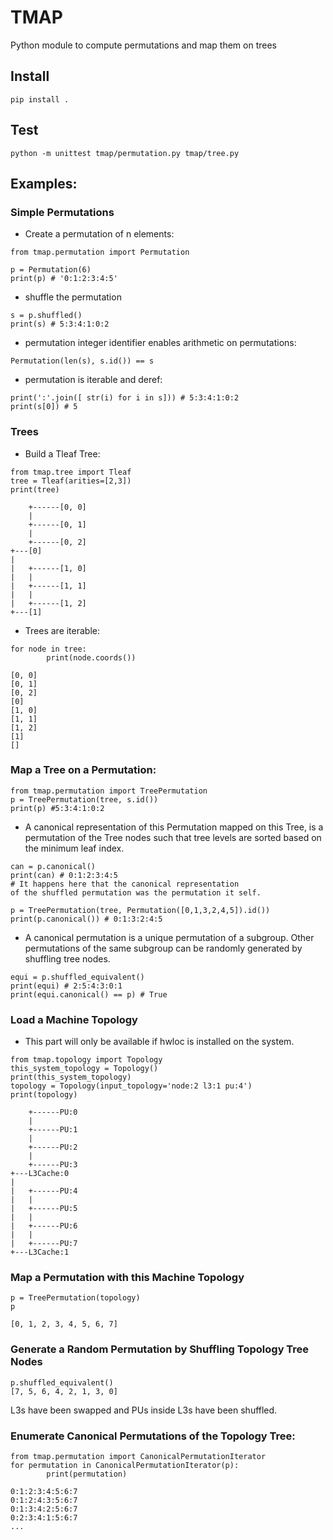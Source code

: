 # TMAP

Python module to compute permutations and map them on trees

## Install
```
pip install .
```

## Test
```
python -m unittest tmap/permutation.py tmap/tree.py
```

## Examples:

### Simple Permutations

* Create a permutation of n elements:
```
from tmap.permutation import Permutation

p = Permutation(6)
print(p) # '0:1:2:3:4:5'
```

* shuffle the permutation
```
s = p.shuffled()
print(s) # 5:3:4:1:0:2
```

* permutation integer identifier enables arithmetic on permutations:
```
Permutation(len(s), s.id()) == s
```

* permutation is iterable and deref:
```
print(':'.join([ str(i) for i in s])) # 5:3:4:1:0:2
print(s[0]) # 5
```

### Trees

* Build a Tleaf Tree:
```
from tmap.tree import Tleaf
tree = Tleaf(arities=[2,3])
print(tree)
```

```
    +------[0, 0]
    |         
    +------[0, 1]
    |         
    +------[0, 2]
+---[0]
|      
|   +------[1, 0]
|   |         
|   +------[1, 1]
|   |         
|   +------[1, 2]
+---[1]
```

* Trees are iterable:
```
for node in tree:
		print(node.coords())
```
```
[0, 0]
[0, 1]
[0, 2]
[0]
[1, 0]
[1, 1]
[1, 2]
[1]
[]
```

### Map a Tree on a Permutation:
```
from tmap.permutation import TreePermutation
p = TreePermutation(tree, s.id())
print(p) #5:3:4:1:0:2
```

* A canonical representation of this Permutation mapped on this Tree,
is a permutation of the Tree nodes such that tree levels are sorted based
on the minimum leaf index.

```
can = p.canonical()
print(can) # 0:1:2:3:4:5
# It happens here that the canonical representation
of the shuffled permutation was the permutation it self.

p = TreePermutation(tree, Permutation([0,1,3,2,4,5]).id())
print(p.canonical()) # 0:1:3:2:4:5
```

* A canonical permutation is a unique permutation of a subgroup.
Other permutations of the same subgroup can be randomly generated
by shuffling tree nodes.

```
equi = p.shuffled_equivalent()
print(equi) # 2:5:4:3:0:1
print(equi.canonical() == p) # True
```

### Load a Machine Topology
* This part will only be available if hwloc is installed on the system.

```
from tmap.topology import Topology
this_system_topology = Topology()
print(this_system_topology)
topology = Topology(input_topology='node:2 l3:1 pu:4')
print(topology)
```
```
    +------PU:0
    |         
    +------PU:1
    |         
    +------PU:2
    |         
    +------PU:3
+---L3Cache:0
|      
|   +------PU:4
|   |         
|   +------PU:5
|   |         
|   +------PU:6
|   |         
|   +------PU:7
+---L3Cache:1
```

### Map a Permutation with this Machine Topology

```
p = TreePermutation(topology)
p
```
```
[0, 1, 2, 3, 4, 5, 6, 7]
```
### Generate a Random Permutation by Shuffling Topology Tree Nodes

```
p.shuffled_equivalent()
[7, 5, 6, 4, 2, 1, 3, 0]
```
L3s have been swapped and PUs inside L3s have been shuffled.

### Enumerate Canonical Permutations of the Topology Tree:

```
from tmap.permutation import CanonicalPermutationIterator
for permutation in CanonicalPermutationIterator(p):
		print(permutation)		
```
```
0:1:2:3:4:5:6:7
0:1:2:4:3:5:6:7
0:1:3:4:2:5:6:7
0:2:3:4:1:5:6:7
...
```
